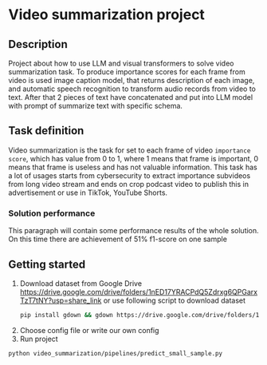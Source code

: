 # Video summarization project

## Description
Project about how to use LLM and visual transformers to solve video summarization task. To produce importance scores
for each frame from video is used image caption model, that returns description of each image, and automatic speech
recognition to transform audio records from video to text. After that 2 pieces of text have concatenated and put
into LLM model with prompt of summarize text with specific schema. 

## Task definition
Video summarization is the task for set to each frame of video `importance score`, which has value from 0 to 1, where
1 means that frame is important, 0 means that frame is useless and has not valuable information. This task has a lot of
usages starts from cybersecurity to extract importance subvideos from long video stream and ends on crop podcast video
to publish this in advertisement or use in TikTok, YouTube Shorts. 

### Solution performance
This paragraph will contain some performance results of the whole solution.
On this time there are achievement of 51% f1-score on one sample

## Getting started
1. Download dataset from Google Drive 
   https://drive.google.com/drive/folders/1nED17YRACPdQ5Zdrxg6QPGarxTzT7tNY?usp=share_link
   or use following script to download dataset
   ```bash
   pip install gdown && gdown https://drive.google.com/drive/folders/1nED17YRACPdQ5Zdrxg6QPGarxTzT7tNY?usp=share_link
   ```
2. Choose config file or write our own config
3. Run project
```bash
python video_summarization/pipelines/predict_small_sample.py
```
